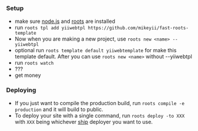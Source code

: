 # 



### Setup

- make sure [node.js](http://nodejs.org) and [roots](http://roots.cx) are installed
- run `roots tpl add yiiwebtpl https://github.com/mikeyii/fast-roots-template`
- Now when you are making a new project, use `roots new <name> --yiiwebtpl`
- optional run `roots template default yiiwebtemplate` for make this template default. After you can use `roots new <name>` without --yiiwebtpl
- run `roots watch`
- ???
- get money

### Deploying

- If you just want to compile the production build, run `roots compile -e production` and it will build to public.
- To deploy your site with a single command, run `roots deploy -to XXX` with `XXX` being whichever [ship](https://github.com/carrot/ship#usage) deployer you want to use.
